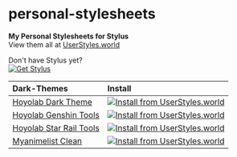 # personal-stylesheets
**My Personal Stylesheets for Stylus**
<br>View them all at [UserStyles.world](https://userstyles.world/user/dark-themes)

Don't have Stylus yet?
<br><a href="https://github.com/openstyles/stylus/#readme"><img src="https://shields.io/badge/Get-Stylus-blue?&style=for-the-badge" alt="Get Stylus"/></a>

|Dark-Themes|Install|
|:---|:---|
|[Hoyolab Dark Theme](https://userstyles.world/style/10277)|[![Install from UserStyles.world](https://img.shields.io/badge/userstyles.world_-Install_-213b54?logo=data%3Aimage%2Fpng%3Bbase64%2CiVBORw0KGgoAAAANSUhEUgAAABAAAAAQCAYAAAAf8%2F9hAAAACXBIWXMAAAsSAAALEgHS3X78AAADGUlEQVQ4y6WTy29UZRiHn%2Ff7zjkz0%2Bm0nUljOxhKHYo0WpRk6qXEFihuWCDRGFamYSULYyLRuNAlrIxGY1y4UeKiAck0NTECYsQmhXKzDdSmF1o1tJ3UC73NMNO5nPN9Lgr6B%2Fgsfot39Ut%2BzyuIKJQSAKy1GGP4Dw0oASMQWMCKgLUgAg%2FzIQJCW1u3Tqf3J3p6utxYrBHP0yUIcmNjWf%2Fy5QsyMXHW5HKrgAuURSUSHfFjr79VGR9f9re2pHYdPvzq1uZm7jQ1UU0mCYKAndPTvKy1vZrLycD1G7Nq4W4u%2FGxnw%2FIHH70nya9O3dBaP5MvbpgjL3Srz1Mpq4IgGBkfl6MNDbKtUGBwyxZqk0nL%2BjrHl5b0qavXKtFq2XMeS00pMcZUFrOmtmNXpX1qygxkMmxEIs6e9nb9eD6vdtTWqoH%2BfnVuaEhTX6%2BfWlmxkZ4eUbFam%2Fv6zJD64403j6qa6Eysqyt8YXqa7zMZCWH5q%2BKzuHSPS78tkBm9RZDNYlZX%2Ba5cttHtKdcUS5NrX3z5jmOKxRkJh1c0MN%2FXR3rvXvpvT%2FDD9Yvc%2F%2BxjsAZ5%2B10yT3Tw4ewdFjo7qQFKiYQHWAcIqYaGOADJJKcbG1krVDj07c%2B8vzvADyyjv%2F7EYN9x6jWEq9XN%2FeLxGBB1AIO1BkBVK0S9EHXhMFeOfcpzQ8Mk8nlG9jxPXIOuVrFaUQLCpYInSkUdILDlctkHKq5HSAQDhBobyWxvRRWLBK3bNkVxHNarhleu9JO7OaLmvIgoICit55ebfxmm7ccz1hj7r1jZdJr57m5MOIw2AQURDo6e48DqHNeefhHEKgVQXFxafPT3MY588pqVuRkeaI0bBHi%2BjxiDrzSxW7fZd%2FoEFydnWUm2Otr4jgMQ%2BnPx%2FuhLJxjb0etLSysYA9ZiAawB7SGzo8jZk1yavGv93Qe0V1cnRCI1DgDGiAv4O590lFKbt81yYA1WQN2bx%2B7bz%2FDJQURBbG2t5u9HmpIC4La0HKzp7T2E72%2BglQuicF0lWrs8%2BDlrwKJxHGttqZQNyuVi4fz5b%2Fi%2F%2FANWH1Ou13STnwAAAABJRU5ErkJggg%3D%3D)](https://userstyles.world/api/style/10277.user.css)|
|[Hoyolab Genshin Tools](https://userstyles.world/style/3300)|[![Install from UserStyles.world](https://img.shields.io/badge/userstyles.world_-Install_-213b54?logo=data%3Aimage%2Fpng%3Bbase64%2CiVBORw0KGgoAAAANSUhEUgAAABAAAAAQCAYAAAAf8%2F9hAAAACXBIWXMAAAsSAAALEgHS3X78AAADGUlEQVQ4y6WTy29UZRiHn%2Ff7zjkz0%2Bm0nUljOxhKHYo0WpRk6qXEFihuWCDRGFamYSULYyLRuNAlrIxGY1y4UeKiAck0NTECYsQmhXKzDdSmF1o1tJ3UC73NMNO5nPN9Lgr6B%2Fgsfot39Ut%2BzyuIKJQSAKy1GGP4Dw0oASMQWMCKgLUgAg%2FzIQJCW1u3Tqf3J3p6utxYrBHP0yUIcmNjWf%2Fy5QsyMXHW5HKrgAuURSUSHfFjr79VGR9f9re2pHYdPvzq1uZm7jQ1UU0mCYKAndPTvKy1vZrLycD1G7Nq4W4u%2FGxnw%2FIHH70nya9O3dBaP5MvbpgjL3Srz1Mpq4IgGBkfl6MNDbKtUGBwyxZqk0nL%2BjrHl5b0qavXKtFq2XMeS00pMcZUFrOmtmNXpX1qygxkMmxEIs6e9nb9eD6vdtTWqoH%2BfnVuaEhTX6%2BfWlmxkZ4eUbFam%2Fv6zJD64403j6qa6Eysqyt8YXqa7zMZCWH5q%2BKzuHSPS78tkBm9RZDNYlZX%2Ba5cttHtKdcUS5NrX3z5jmOKxRkJh1c0MN%2FXR3rvXvpvT%2FDD9Yvc%2F%2BxjsAZ5%2B10yT3Tw4ewdFjo7qQFKiYQHWAcIqYaGOADJJKcbG1krVDj07c%2B8vzvADyyjv%2F7EYN9x6jWEq9XN%2FeLxGBB1AIO1BkBVK0S9EHXhMFeOfcpzQ8Mk8nlG9jxPXIOuVrFaUQLCpYInSkUdILDlctkHKq5HSAQDhBobyWxvRRWLBK3bNkVxHNarhleu9JO7OaLmvIgoICit55ebfxmm7ccz1hj7r1jZdJr57m5MOIw2AQURDo6e48DqHNeefhHEKgVQXFxafPT3MY588pqVuRkeaI0bBHi%2BjxiDrzSxW7fZd%2FoEFydnWUm2Otr4jgMQ%2BnPx%2FuhLJxjb0etLSysYA9ZiAawB7SGzo8jZk1yavGv93Qe0V1cnRCI1DgDGiAv4O590lFKbt81yYA1WQN2bx%2B7bz%2FDJQURBbG2t5u9HmpIC4La0HKzp7T2E72%2BglQuicF0lWrs8%2BDlrwKJxHGttqZQNyuVi4fz5b%2Fi%2F%2FANWH1Ou13STnwAAAABJRU5ErkJggg%3D%3D)](https://userstyles.world/api/style/3300.user.css)|
|[Hoyolab Star Rail Tools](https://userstyles.world/style/9563)|[![Install from UserStyles.world](https://img.shields.io/badge/userstyles.world_-Install_-213b54?logo=data%3Aimage%2Fpng%3Bbase64%2CiVBORw0KGgoAAAANSUhEUgAAABAAAAAQCAYAAAAf8%2F9hAAAACXBIWXMAAAsSAAALEgHS3X78AAADGUlEQVQ4y6WTy29UZRiHn%2Ff7zjkz0%2Bm0nUljOxhKHYo0WpRk6qXEFihuWCDRGFamYSULYyLRuNAlrIxGY1y4UeKiAck0NTECYsQmhXKzDdSmF1o1tJ3UC73NMNO5nPN9Lgr6B%2Fgsfot39Ut%2BzyuIKJQSAKy1GGP4Dw0oASMQWMCKgLUgAg%2FzIQJCW1u3Tqf3J3p6utxYrBHP0yUIcmNjWf%2Fy5QsyMXHW5HKrgAuURSUSHfFjr79VGR9f9re2pHYdPvzq1uZm7jQ1UU0mCYKAndPTvKy1vZrLycD1G7Nq4W4u%2FGxnw%2FIHH70nya9O3dBaP5MvbpgjL3Srz1Mpq4IgGBkfl6MNDbKtUGBwyxZqk0nL%2BjrHl5b0qavXKtFq2XMeS00pMcZUFrOmtmNXpX1qygxkMmxEIs6e9nb9eD6vdtTWqoH%2BfnVuaEhTX6%2BfWlmxkZ4eUbFam%2Fv6zJD64403j6qa6Eysqyt8YXqa7zMZCWH5q%2BKzuHSPS78tkBm9RZDNYlZX%2Ba5cttHtKdcUS5NrX3z5jmOKxRkJh1c0MN%2FXR3rvXvpvT%2FDD9Yvc%2F%2BxjsAZ5%2B10yT3Tw4ewdFjo7qQFKiYQHWAcIqYaGOADJJKcbG1krVDj07c%2B8vzvADyyjv%2F7EYN9x6jWEq9XN%2FeLxGBB1AIO1BkBVK0S9EHXhMFeOfcpzQ8Mk8nlG9jxPXIOuVrFaUQLCpYInSkUdILDlctkHKq5HSAQDhBobyWxvRRWLBK3bNkVxHNarhleu9JO7OaLmvIgoICit55ebfxmm7ccz1hj7r1jZdJr57m5MOIw2AQURDo6e48DqHNeefhHEKgVQXFxafPT3MY588pqVuRkeaI0bBHi%2BjxiDrzSxW7fZd%2FoEFydnWUm2Otr4jgMQ%2BnPx%2FuhLJxjb0etLSysYA9ZiAawB7SGzo8jZk1yavGv93Qe0V1cnRCI1DgDGiAv4O590lFKbt81yYA1WQN2bx%2B7bz%2FDJQURBbG2t5u9HmpIC4La0HKzp7T2E72%2BglQuicF0lWrs8%2BDlrwKJxHGttqZQNyuVi4fz5b%2Fi%2F%2FANWH1Ou13STnwAAAABJRU5ErkJggg%3D%3D)](https://userstyles.world/api/style/9563.user.css)|
|[Myanimelist Clean](https://userstyles.world/style/10678)|[![Install from UserStyles.world](https://img.shields.io/badge/userstyles.world_-Install_-213b54?logo=data%3Aimage%2Fpng%3Bbase64%2CiVBORw0KGgoAAAANSUhEUgAAABAAAAAQCAYAAAAf8%2F9hAAAACXBIWXMAAAsSAAALEgHS3X78AAADGUlEQVQ4y6WTy29UZRiHn%2Ff7zjkz0%2Bm0nUljOxhKHYo0WpRk6qXEFihuWCDRGFamYSULYyLRuNAlrIxGY1y4UeKiAck0NTECYsQmhXKzDdSmF1o1tJ3UC73NMNO5nPN9Lgr6B%2Fgsfot39Ut%2BzyuIKJQSAKy1GGP4Dw0oASMQWMCKgLUgAg%2FzIQJCW1u3Tqf3J3p6utxYrBHP0yUIcmNjWf%2Fy5QsyMXHW5HKrgAuURSUSHfFjr79VGR9f9re2pHYdPvzq1uZm7jQ1UU0mCYKAndPTvKy1vZrLycD1G7Nq4W4u%2FGxnw%2FIHH70nya9O3dBaP5MvbpgjL3Srz1Mpq4IgGBkfl6MNDbKtUGBwyxZqk0nL%2BjrHl5b0qavXKtFq2XMeS00pMcZUFrOmtmNXpX1qygxkMmxEIs6e9nb9eD6vdtTWqoH%2BfnVuaEhTX6%2BfWlmxkZ4eUbFam%2Fv6zJD64403j6qa6Eysqyt8YXqa7zMZCWH5q%2BKzuHSPS78tkBm9RZDNYlZX%2Ba5cttHtKdcUS5NrX3z5jmOKxRkJh1c0MN%2FXR3rvXvpvT%2FDD9Yvc%2F%2BxjsAZ5%2B10yT3Tw4ewdFjo7qQFKiYQHWAcIqYaGOADJJKcbG1krVDj07c%2B8vzvADyyjv%2F7EYN9x6jWEq9XN%2FeLxGBB1AIO1BkBVK0S9EHXhMFeOfcpzQ8Mk8nlG9jxPXIOuVrFaUQLCpYInSkUdILDlctkHKq5HSAQDhBobyWxvRRWLBK3bNkVxHNarhleu9JO7OaLmvIgoICit55ebfxmm7ccz1hj7r1jZdJr57m5MOIw2AQURDo6e48DqHNeefhHEKgVQXFxafPT3MY588pqVuRkeaI0bBHi%2BjxiDrzSxW7fZd%2FoEFydnWUm2Otr4jgMQ%2BnPx%2FuhLJxjb0etLSysYA9ZiAawB7SGzo8jZk1yavGv93Qe0V1cnRCI1DgDGiAv4O590lFKbt81yYA1WQN2bx%2B7bz%2FDJQURBbG2t5u9HmpIC4La0HKzp7T2E72%2BglQuicF0lWrs8%2BDlrwKJxHGttqZQNyuVi4fz5b%2Fi%2F%2FANWH1Ou13STnwAAAABJRU5ErkJggg%3D%3D)](https://userstyles.world/api/style/10678.user.css)|
